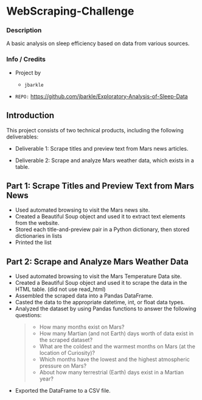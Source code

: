 # WebScraping-Challenge
### Description
A basic analysis on sleep efficiency based on data from various sources.

### Info / Credits

- Project by 
    * `jbarkle` 

- `REPO:` https://github.com/jbarkle/Exploratory-Analysis-of-Sleep-Data

## Introduction

This project consists of two technical products, including the following deliverables:

- Deliverable 1: Scrape titles and preview text from Mars news articles.

- Deliverable 2: Scrape and analyze Mars weather data, which exists in a table.

## Part 1: Scrape Titles and Preview Text from Mars News

- Used automated browsing to visit the Mars news site.
- Created a Beautiful Soup object and used it to extract text elements from the website.
- Stored each title-and-preview pair in a Python dictionary, then stored dictionaries in lists
- Printed the list

## Part 2: Scrape and Analyze Mars Weather Data

- Used automated browsing to visit the Mars Temperature Data site.
- Created a Beautiful Soup object and used it to scrape the data in the HTML table. (did not use read_html)
- Assembled the scraped data into a Pandas DataFrame.
- Casted the data to the appropriate datetime, int, or float data types.
- Analyzed the dataset by using Pandas functions to answer the following questions:
    >- How many months exist on Mars?
    >- How many Martian (and not Earth) days worth of data exist in the scraped dataset?
    >- What are the coldest and the warmest months on Mars (at the location of Curiosity)?
    >- Which months have the lowest and the highest atmospheric pressure on Mars?
    >- About how many terrestrial (Earth) days exist in a Martian year?
- Exported the DataFrame to a CSV file.